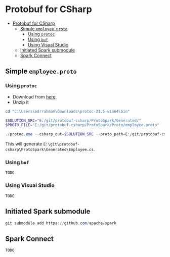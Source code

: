 # Protobuf for CSharp


<!-- TOC depthfrom:2 -->

- [Protobuf for CSharp](#protobuf-for-csharp)
  - [Simple `employee.proto`](#simple-employeeproto)
    - [Using `protoc`](#using-protoc)
    - [Using `buf`](#using-buf)
    - [Using Visual Studio](#using-visual-studio)
  - [Initiated Spark submodule](#initiated-spark-submodule)
  - [Spark Connect](#spark-connect)

<!-- /TOC -->

## Simple `employee.proto`

### Using `protoc`

* Download from [here](https://github.com/protocolbuffers/protobuf/releases/download/v21.5/protoc-21.5-win64.zip).
* Unzip it

```powershell
cd "C:\Users\mdrrahman\Downloads\protoc-21.5-win64\bin"

$SOLUTION_SRC="E:/git/protobuf-csharp/ProtoSpark/Generated/"
$PROTO_FILE="E:/git/protobuf-csharp/ProtoSpark/Proto/employee.proto"

./protoc.exe --csharp_out=$SOLUTION_SRC --proto_path=E:/git/protobuf-csharp/ProtoSpark/Proto/ $PROTO_FILE
```

This will generate `E:\git\protobuf-csharp\ProtoSpark\Generated\Employee.cs`.

### Using `buf`

`TODO`

### Using Visual Studio

`TODO`


## Initiated Spark submodule

```powershell
git submodule add https://github.com/apache/spark
```

## Spark Connect

`TODO`